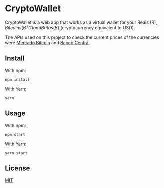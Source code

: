 # CryptoWallet

CryptoWallet is a web app that works as a virtual wallet for your Reais (R$), Bitcoins (BTC) and Britas (B$) (cryptocurrency equivalent to USD). 

The APIs used on this project to check the current prices of the currencies were [Mercado Bitcoin](https://www.mercadobitcoin.net/api/BTC/ticker/) and [Banco Central](https://dadosabertos.bcb.gov.br/dataset/taxas-de-cambio-todos-os-boletins-diarios).

## Install

With npm:
```
npm install
```

With Yarn:
```
yarn
```

## Usage

With npm:
```
npm start
```

With Yarn:
```
yarn start
```

## License
[MIT](https://choosealicense.com/licenses/mit/)

